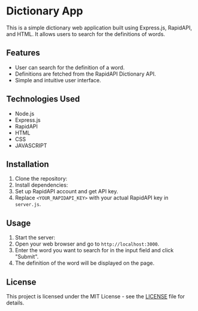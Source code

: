 # Dictionary App

This is a simple dictionary web application built using Express.js, RapidAPI, and HTML. It allows users to search for the definitions of words.

## Features

- User can search for the definition of a word.
- Definitions are fetched from the RapidAPI Dictionary API.
- Simple and intuitive user interface.

## Technologies Used

- Node.js
- Express.js
- RapidAPI
- HTML
- CSS
- JAVASCRIPT

## Installation

1. Clone the repository:
2. Install dependencies:
3. Set up RapidAPI account and get API key.
4. Replace `<YOUR_RAPIDAPI_KEY>` with your actual RapidAPI key in `server.js`.

## Usage

1. Start the server:
2. Open your web browser and go to `http://localhost:3000`.
3. Enter the word you want to search for in the input field and click "Submit".
4. The definition of the word will be displayed on the page.

## License

This project is licensed under the MIT License - see the [LICENSE](LICENSE) file for details.
